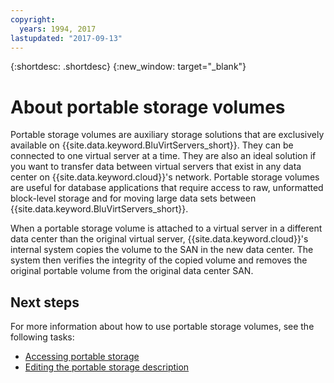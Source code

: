 ```yaml
---
copyright:
  years: 1994, 2017
lastupdated: "2017-09-13"
---
```


{:shortdesc: .shortdesc}
{:new_window: target="_blank"}

# About portable storage volumes

Portable storage volumes are auxiliary storage solutions that are exclusively available on {{site.data.keyword.BluVirtServers_short}}. They can be connected to one virtual server at a time. They are also an ideal solution if you want to transfer data between virtual servers that exist in any data center on {{site.data.keyword.cloud}}'s network. Portable storage volumes are useful for database applications that require access to raw, unformatted block-level storage and for moving large data sets between {{site.data.keyword.BluVirtServers_short}}.

When a portable storage volume is attached to a virtual server in a different data center than the original virtual server, {{site.data.keyword.cloud}}'s internal system copies the volume to the SAN in the new data center. The system then verifies the integrity of the copied volume and removes the original portable volume from the original data center SAN.

## Next steps
For more information about how to use portable storage volumes, see the following tasks:
* [Accessing portable storage](/docs/vsi/storage/access-portable-storage-screen.html)
* [Editing the portable storage description](/docs/vsi/storage/edit-description-portable-storage-volume-psv.html)
